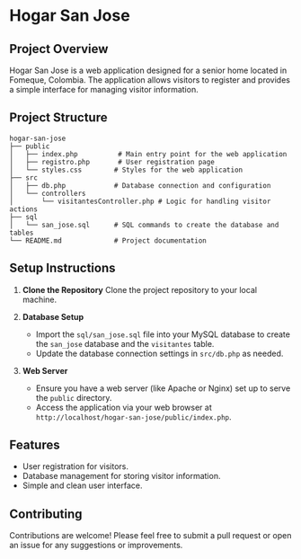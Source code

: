 # Hogar San Jose

## Project Overview
Hogar San Jose is a web application designed for a senior home located in Fomeque, Colombia. The application allows visitors to register and provides a simple interface for managing visitor information.

## Project Structure
```
hogar-san-jose
├── public
│   ├── index.php          # Main entry point for the web application
│   ├── registro.php       # User registration page
│   └── styles.css        # Styles for the web application
├── src
│   ├── db.php            # Database connection and configuration
│   └── controllers
│       └── visitantesController.php # Logic for handling visitor actions
├── sql
│   └── san_jose.sql      # SQL commands to create the database and tables
└── README.md             # Project documentation
```

## Setup Instructions
1. **Clone the Repository**
   Clone the project repository to your local machine.

2. **Database Setup**
   - Import the `sql/san_jose.sql` file into your MySQL database to create the `san_jose` database and the `visitantes` table.
   - Update the database connection settings in `src/db.php` as needed.

3. **Web Server**
   - Ensure you have a web server (like Apache or Nginx) set up to serve the `public` directory.
   - Access the application via your web browser at `http://localhost/hogar-san-jose/public/index.php`.

## Features
- User registration for visitors.
- Database management for storing visitor information.
- Simple and clean user interface.

## Contributing
Contributions are welcome! Please feel free to submit a pull request or open an issue for any suggestions or improvements.